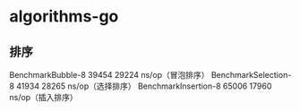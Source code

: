 # algorithms-go

## 排序

BenchmarkBubble-8   	   39454	     29224 ns/op（冒泡排序）
BenchmarkSelection-8   	   41934	     28265 ns/op（选择排序）
BenchmarkInsertion-8   	   65006	     17960 ns/op（插入排序）
